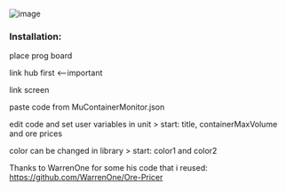 ![image](https://user-images.githubusercontent.com/93654396/180024800-ab53114a-70a1-4d4a-82f1-5caacfd95e20.png)

### Installation:

place prog board

link hub first <--important

link screen

paste code from MuContainerMonitor.json

edit code and set user variables in unit > start: title, containerMaxVolume and ore prices

color can be changed in library > start: color1 and color2




Thanks to WarrenOne for some his code that i reused: https://github.com/WarrenOne/Ore-Pricer
